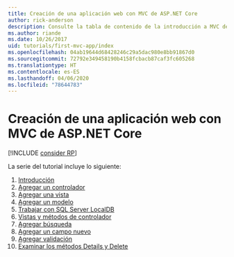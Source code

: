 ```yaml
---
title: Creación de una aplicación web con MVC de ASP.NET Core
author: rick-anderson
description: Consulte la tabla de contenido de la introducción a MVC de ASP.NET Core.
ms.author: riande
ms.date: 10/26/2017
uid: tutorials/first-mvc-app/index
ms.openlocfilehash: 04ab19644d68428246c29a5dac980e8bb91867d0
ms.sourcegitcommit: 72792e349458190b4158fcbacb87caf3fc605268
ms.translationtype: HT
ms.contentlocale: es-ES
ms.lasthandoff: 04/06/2020
ms.locfileid: "78644783"
---
```

# <a name="create-a-web-app-with-aspnet-core-mvc"></a>Creación de una aplicación web con MVC de ASP.NET Core

[!INCLUDE [consider RP](~/includes/razor.md)]

La serie del tutorial incluye lo siguiente:

1. [Introducción](start-mvc.md)
1. [Agregar un controlador](adding-controller.md)
1. [Agregar una vista](adding-view.md)
1. [Agregar un modelo](adding-model.md)
1. [Trabajar con SQL Server LocalDB](working-with-sql.md)
1. [Vistas y métodos de controlador](controller-methods-views.md)
1. [Agregar búsqueda](search.md)
1. [Agregar un campo nuevo](new-field.md)
1. [Agregar validación](validation.md)
1. [Examinar los métodos Details y Delete](details.md)
